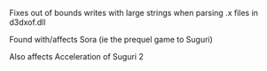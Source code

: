 Fixes out of bounds writes with large strings when parsing .x files in d3dxof.dll

Found with/affects Sora (ie the prequel game to Suguri)

Also affects Acceleration of Suguri 2
